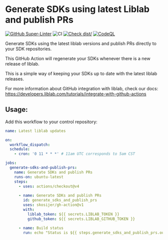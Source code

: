 # Generate SDKs using latest Liblab and publish PRs

[![GitHub Super-Linter](https://github.com/actions/typescript-action/actions/workflows/linter.yml/badge.svg)](https://github.com/super-linter/super-linter)
![CI](https://github.com/actions/typescript-action/actions/workflows/ci.yml/badge.svg)
[![Check dist/](https://github.com/actions/typescript-action/actions/workflows/check-dist.yml/badge.svg)](https://github.com/actions/typescript-action/actions/workflows/check-dist.yml)
[![CodeQL](https://github.com/actions/typescript-action/actions/workflows/codeql-analysis.yml/badge.svg)](https://github.com/actions/typescript-action/actions/workflows/codeql-analysis.yml)

Generate SDKs using the latest liblab versions and publish PRs directly to your
SDK repositories.

This GitHub Action will regenerate your SDKs whenever there is a new release of liblab.

This is a simple way of keeping your SDKs up to date with the latest liblab releases.

For more information about GitHub integration with liblab, check our docs: https://developers.liblab.com/tutorials/integrate-with-github-actions

## Usage:

Add this workflow to your control repository:

```yaml
name: Latest liblab updates

on:
  workflow_dispatch:
  schedule:
    - cron: '0 11 * * *' # 11am UTC corresponds to 5am CST

jobs:
  generate-sdks-and-publish-prs:
    name: Generate SDKs and publish PRs
    runs-on: ubuntu-latest
    steps:
      - uses: actions/checkout@v4
        
      - name: Generate SDKs and publish PRs
        id: generate_sdks_and_publish_prs
        uses: skosijer/gh-action@v1
        with:
          liblab_token: ${{ secrets.LIBLAB_TOKEN }}
          github_token: ${{ secrets.LIBLAB_GITHUB_TOKEN }}
          
      - name: Build status
        run: echo "Status is ${{ steps.generate_sdks_and_publish_prs.outputs.status }}"
```
